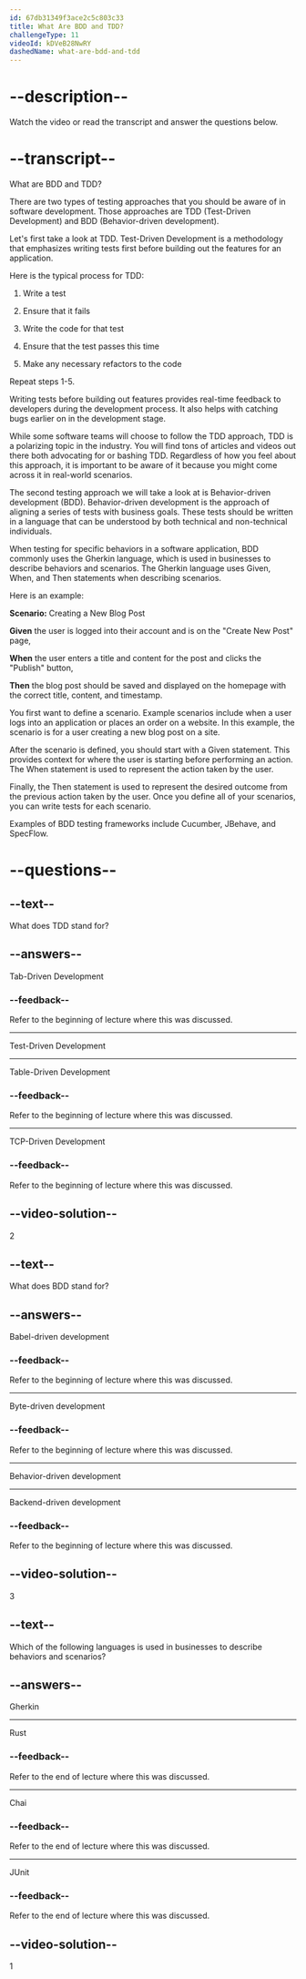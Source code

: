```yaml
---
id: 67db31349f3ace2c5c803c33
title: What Are BDD and TDD?
challengeType: 11
videoId: kDVeB28NwRY
dashedName: what-are-bdd-and-tdd
---
```


# --description--

Watch the video or read the transcript and answer the questions below.

# --transcript--

What are BDD and TDD?

There are two types of testing approaches that you should be aware of in software development. Those approaches are TDD (Test-Driven Development) and BDD (Behavior-driven development).

Let's first take a look at TDD. Test-Driven Development is a methodology that emphasizes writing tests first before building out the features for an application.

Here is the typical process for TDD:

1. Write a test

2. Ensure that it fails

3. Write the code for that test

4. Ensure that the test passes this time

5. Make any necessary refactors to the code

Repeat steps 1-5.

Writing tests before building out features provides real-time feedback to developers during the development process. It also helps with catching bugs earlier on in the development stage.

While some software teams will choose to follow the TDD approach, TDD is a polarizing topic in the industry. You will find tons of articles and videos out there both advocating for or bashing TDD. Regardless of how you feel about this approach, it is important to be aware of it because you might come across it in real-world scenarios.

The second testing approach we will take a look at is Behavior-driven development (BDD). Behavior-driven development is the approach of aligning a series of tests with business goals. These tests should be written in a language that can be understood by both technical and non-technical individuals.

When testing for specific behaviors in a software application, BDD commonly uses the Gherkin language, which is used in businesses to describe behaviors and scenarios. The Gherkin language uses Given, When, and Then statements when describing scenarios.

Here is an example:

**Scenario:** Creating a New Blog Post

**Given** the user is logged into their account and is on the "Create New Post" page,

**When** the user enters a title and content for the post and clicks the "Publish" button,

**Then** the blog post should be saved and displayed on the homepage with the correct title, content, and timestamp.

You first want to define a scenario. Example scenarios include when a user logs into an application or places an order on a website. In this example, the scenario is for a user creating a new blog post on a site.

After the scenario is defined, you should start with a Given statement. This provides context for where the user is starting before performing an action. The When statement is used to represent the action taken by the user.

Finally, the Then statement is used to represent the desired outcome from the previous action taken by the user. Once you define all of your scenarios, you can write tests for each scenario.

Examples of BDD testing frameworks include Cucumber, JBehave, and SpecFlow.

# --questions--

## --text--

What does TDD stand for?

## --answers--

Tab-Driven Development

### --feedback--

Refer to the beginning of lecture where this was discussed.

---

Test-Driven Development

---

Table-Driven Development

### --feedback--

Refer to the beginning of lecture where this was discussed.

---

TCP-Driven Development

### --feedback--

Refer to the beginning of lecture where this was discussed.

## --video-solution--

2

## --text--

What does BDD stand for?

## --answers--

Babel-driven development

### --feedback--

Refer to the beginning of lecture where this was discussed.

---

Byte-driven development

### --feedback--

Refer to the beginning of lecture where this was discussed.

---

Behavior-driven development

---

Backend-driven development

### --feedback--

Refer to the beginning of lecture where this was discussed.

## --video-solution--

3

## --text--

Which of the following languages is used in businesses to describe behaviors and scenarios?

## --answers--

Gherkin

---

Rust

### --feedback--

Refer to the end of lecture where this was discussed.

---

Chai

### --feedback--

Refer to the end of lecture where this was discussed.

---

JUnit

### --feedback--

Refer to the end of lecture where this was discussed.

## --video-solution--

1
